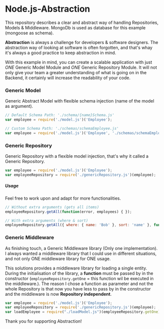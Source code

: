# Node.js-Abstraction
This repository describes a clear and abstract way of handling Repositories, Models &amp; Middleware.
MongoDb is used as database for this example (mongoose as schema).

**Abstraction** is always a challenge for developers & software designers. The abstraction way of looking at software is often forgotten, and that's whay it's always a good practice to keep abstraction in mind.

With this example in mind, you can create a scalable application with just _ONE_ Generic Model Module and _ONE_ Generic Repository Module. It will not only give your team a greater understanding of what is going on in the Backend, it certainly will increase the readability of your code.

### Generic Model
Generic Abstract Model with flexible schema injection (name of the model as argument).

```javascript
// Default Schema Path: './schema/{name}Schema.js'
var employee = require('./model.js')('Employee');

// Custom Schema Path: './schemas/schemaEmployee.js'
var employee = require('./model.js')('Employee', './schemas/schemaEmployee.js');
```

### Generic Repository
Generic Repository with a flexible model injection, that's why it called a Generic Repository.

```javascript
var employee = require('./model.js')('Employee');
var employeeRepository = require('./genericRepository.js')(employee);
```

##### Usage
Feel free to work upon and adapt for more functionalities.

```javascript
// Without extra arguments (gets all items)
employeeRepository.getAll(function(error, employees) { });

// With extra arguments (where & sort)
employeeRepository.getAll({ where: { name: 'Bob' }, sort: 'name' }, function(error, employees) { });
```


### Generic Middleware
As finishing touch, a Generic Middleware library (Only one implementation). I always wanted a middleware library that I could use in different situations, and not only ONE middleware library for ONE usage. 

This solutions provides a middleware library for loading a single entity. During the initialisation of the library, a **function** must be passed by in the constructor (```employeeRepository.getOne``` = this function wil be executed in the middleware.). The reason I chose a function as parameter and not the whole Repository is that now you have less to pass by in the constructor and the middleware is now **Repository independent**.  

```javascript
var employee = require('./model.js')('Employee');
var employeeRepository = require('./genericRepository.js')(employee);
var loadEmployee = require("./loadModel.js")(employeeRepository.getOne);
```

Thank you for supporting Abstraction!
